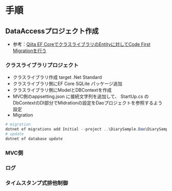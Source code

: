 # 手順
## DataAccessプロジェクト作成
- 参考：[Qiita EF CoreでクラスライブラリのEntityに対してCode First Migrationを行う](https://qiita.com/intx17/items/245c4403e2145bc3cba7)

### クラスライブラリプロジェクト
- クラスライブラリ作成 target .Net Standard
- クラスライブラリ側にEF Core SQLite パッケージ追加
- クラスライブラリ側にModelとDBContextを作成
- MVC側のappsetting.json に接続文字列を追加して、 StartUp.cs のDbContextのDI部分でMidrationの設定をDaoプロジェクトを参照するよう設定
- Migration
``` powershell
# migration
dotnet ef migrations add Initial --project ..\DiarySample.Dao\DiarySample.Dao.csproj --startup-project .\DiarySample.Mvc.csproj
# update
dotnet ef database update
```

### MVC側
### ログ
### タイムスタンプ式排他制御
